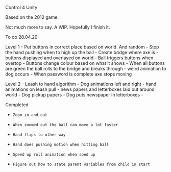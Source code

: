 Control 4 Unity

Based on the 2012 game.

Not much more to say. A WIP. Hopefully I finish it.

To do
28.04.20

Level 1
    - Put buttons in correct place based on world. And random
    - Stop the hand pushing when to high up the ball
    - Create bridge where axe is
    - buttons displayed and overlayed on world
    - Ball triggers buttons when overtop
    - Buttons change colour based on what it shows
    - When all buttons are green the ball rolls to the bridge and breaks through
    - weird animation to dog occurs
    - When password is complete axe stops moving

Level 2
	- Leash to hand algorithm
	- Dog animations left and right
	- hand animations on leash pull
	- news papers and letterboxes laid out around world
	- Dog pickup papers
	- Dog puts newspaper in letterboxes
	-


Completed

-     Zoom in and out
-     When zoomed out the ball can move a lot faster
-     Hand flips to other way
-     Hand does pushing motion when hitting ball
-     Speed up roll animation when sped up
-     Figure out how to state parent variables from child in start

